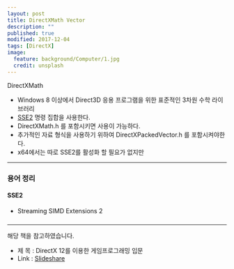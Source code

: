 ```yaml
---
layout: post
title: DirectXMath Vector 
description: ""
published: true
modified: 2017-12-04
tags: [DirectX]
image:
  feature: background/Computer/1.jpg
  credit: unsplash
---
```


DirectXMath
- Windows 8 이상에서 Direct3D 응용 프로그램을 위한 표준적인 3차원 수학 라이브러리
- [SSE2]({{site.url}}{{page.url}}/#sse2) 명령 집합을 사용한다.
- DirectXMath.h 를 포함시키면 사용이 가능하다.
- 추가적인 자료 형식을 사용하기 위하여 DirectXPackedVector.h 를 포함시켜야한다.
- x64에서는 따로 SSE2를 활성화 할 필요가 없지만 


---

### 용어 정리
#### SSE2 
- Streaming SIMD Extensions 2

#####

---

해당 책을 참고하였습니다.

- 제 목 : DirectX 12를 이용한 게임프로그래밍 입문
- Link : [Slideshare](https://www.slideshare.net/wegra/directx-12-3d)